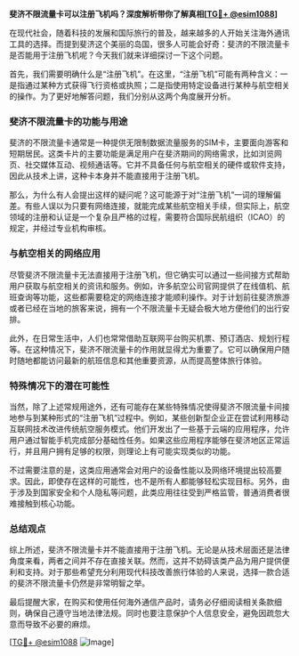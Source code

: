 **斐济不限流量卡可以注册飞机吗？深度解析带你了解真相[[TG💪+ @esim1088](https://t.me/s/esim1088)]**

在现代社会，随着科技的发展和国际旅行的普及，越来越多的人开始关注海外通讯工具的选择。而提到斐济这个美丽的岛国，很多人可能会好奇：斐济的不限流量卡是否能用于注册飞机呢？今天我们就来详细探讨一下这个问题。

首先，我们需要明确什么是“注册飞机”。在这里，“注册飞机”可能有两种含义：一是指通过某种方式获得飞行资格或执照；二是指使用特定设备进行某种与航空相关的操作。为了更好地解答问题，我们分别从这两个角度展开分析。

### 斐济不限流量卡的功能与用途

斐济的不限流量卡通常是一种提供无限制数据流量服务的SIM卡，主要面向游客和短期居民。这类卡片的主要功能是满足用户在斐济期间的网络需求，比如浏览网页、社交媒体互动、视频通话等。它并不具备任何与航空相关的硬件或软件支持，因此从技术上讲，这种卡本身并不能直接用于注册飞机。

那么，为什么有人会提出这样的疑问呢？这可能源于对“注册飞机”一词的理解偏差。有些人误以为只要有网络连接，就能完成某些航空相关手续，但实际上，航空领域的注册和认证是一个复杂且严格的过程，需要符合国际民航组织（ICAO）的规定，并经过专业机构审核。

### 与航空相关的网络应用

尽管斐济不限流量卡无法直接用于注册飞机，但它确实可以通过一些间接方式帮助用户获取与航空相关的资讯和服务。例如，许多航空公司官网提供了在线值机、航班查询等功能，这些都需要稳定的网络连接才能顺利操作。对于计划前往斐济旅游或者已经在当地的旅客来说，拥有一个不限流量卡无疑会极大地方便他们的出行安排。

此外，在日常生活中，人们也常常借助互联网平台购买机票、预订酒店、规划行程等。在这种情况下，斐济不限流量卡的作用就显得尤为重要了。它可以确保用户随时随地都能访问最新的航班信息和其他重要资源，从而提高整体旅行体验。

### 特殊情况下的潜在可能性

当然，除了上述常规用途外，还有可能存在某些特殊情况使得斐济不限流量卡间接地参与到某种形式的“注册飞机”过程中。例如，某些创新型企业正在尝试利用移动互联网技术改进传统航空服务模式。他们开发出了一些基于云端的应用程序，允许用户通过智能手机完成部分基础性任务。如果这些应用程序能够在斐济地区正常运行，并且用户拥有足够的权限，则理论上有可能实现类似的功能。

不过需要注意的是，这类应用通常会对用户的设备性能以及网络环境提出较高要求。因此，即使存在这样的可能性，也不是所有人都能够轻松实现目标。另外，由于涉及到国家安全和个人隐私等问题，此类应用往往受到严格监管，普通消费者很难接触到核心功能。

### 总结观点

综上所述，斐济不限流量卡并不能直接用于注册飞机。无论是从技术层面还是法律角度来看，两者之间并不存在直接关联。然而，这并不妨碍该类产品为用户提供便利和支持。对于那些希望充分利用现代科技改善旅行体验的人来说，选择一款合适的斐济不限流量卡仍然是非常明智之举。

最后提醒大家，在购买和使用任何海外通信产品时，请务必仔细阅读相关条款细则，确保自己遵守当地法律法规。同时也要注意保护个人信息安全，避免因疏忽大意而导致不必要的麻烦。

[[TG💪+ @esim1088](https://t.me/s/esim1088) ![Image](https://i.postimg.cc/4NQfJmqS/Snipaste-2025-05-13-00-14-12.png)]